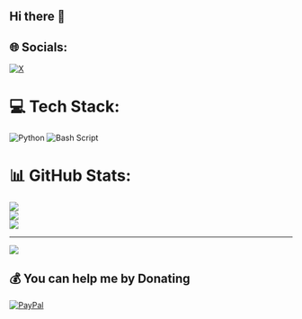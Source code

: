 ## Hi there 👋

<!--
**nicks-technik/nicks-technik** is a ✨ _special_ ✨ repository because its `README.md` (this file) appears on your GitHub profile.

Here are some ideas to get you started:

- 🔭 I’m currently working on ...
- 🌱 I’m currently learning ...
- 👯 I’m looking to collaborate on ...
- 🤔 I’m looking for help with ...
- 💬 Ask me about ...
- 📫 How to reach me: ...
- 😄 Pronouns: ...
- ⚡ Fun fact: ...
-->


## 🌐 Socials:
[![X](https://img.shields.io/badge/X-black.svg?logo=X&logoColor=white)](https://x.com/@Solve_Problem) 

# 💻 Tech Stack:
![Python](https://img.shields.io/badge/python-3670A0?style=for-the-badge&logo=python&logoColor=ffdd54) ![Bash Script](https://img.shields.io/badge/bash_script-%23121011.svg?style=for-the-badge&logo=gnu-bash&logoColor=white)
# 📊 GitHub Stats:
![](https://github-readme-stats.vercel.app/api?username=nicks-technik&theme=dark&hide_border=false&include_all_commits=false&count_private=false)<br/>
![](https://nirzak-streak-stats.vercel.app/?user=nicks-technik&theme=dark&hide_border=false)<br/>
![](https://github-readme-stats.vercel.app/api/top-langs/?username=nicks-technik&theme=dark&hide_border=false&include_all_commits=false&count_private=false&layout=compact)

---
[![](https://visitcount.itsvg.in/api?id=nicks-technik&icon=0&color=0)](https://visitcount.itsvg.in)

  ## 💰 You can help me by Donating
  [![PayPal](https://img.shields.io/badge/PayPal-00457C?style=for-the-badge&logo=paypal&logoColor=white)](https://paypal.me/nickpp73@gmail.com) 

  
<!-- Proudly created with GPRM ( https://gprm.itsvg.in ) -->
